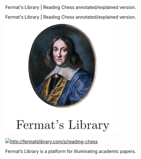 Fermat's Library | Reading Chess annotated/explained version.

Fermat's Library | Reading Chess annotated/explained version.
![](../_resources/4bab1fdf8b33abab03b8f96a92c9bdc2.png)

![](../_resources/a734d11d2c68a348eb9fd8de48f677a8.png)http://fermatslibrary.com/s/reading-chess

Fermat’s Library is a platform for illuminating academic papers.